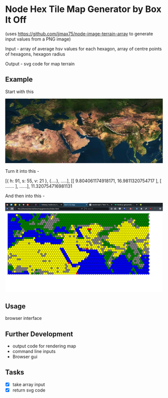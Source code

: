 # Node Hex Tile Map Generator by Box It Off

(uses https://github.com/jjmax75/node-image-terrain-array to generate input values from a PNG image)

Input - array of average hsv values for each hexagon, array of centre points of hexagons, hexagon radius

Output - svg code for map terrain

## Example

Start with this

![a physical map of part of the world][physicalmap]

Turn it into this -

[{ h: 91, s: 55, v: 21 }, {....}, .....], [[ 9.804061174918171, 16.9811320754717 ], [ ....... ], ......], 11.320754716981131

And then into this -

![An SVG representation built with hexagons of that part of the world][worldHexGrid]

## Usage
browser interface

## Further Development
- output code for rendering map
- command line inputs
- Browser gui

## Tasks
- [x] take array input
- [x] return svg code

[physicalmap]:  https://github.com/jjmax75/node-hexmap-generator/blob/master/test/resources/map.png "Physical Map"

[worldHexGrid]: https://github.com/jjmax75/node-hexmap-generator/blob/master/test/resources/example-output.png "World Hex Grid - Asia, Europe, North Africa"
